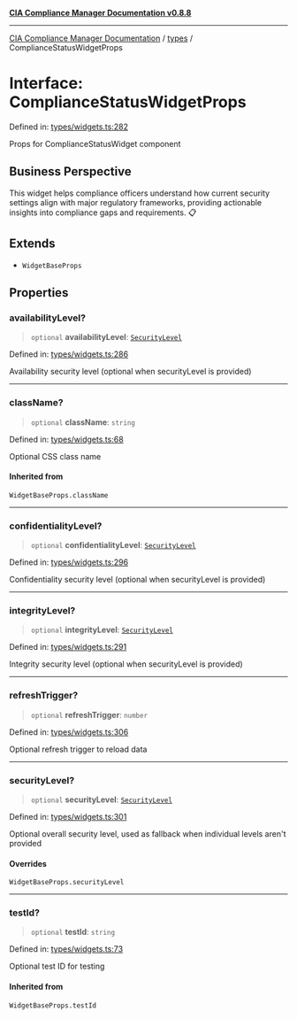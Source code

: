 [**CIA Compliance Manager Documentation v0.8.8**](../../README.md)

***

[CIA Compliance Manager Documentation](../../modules.md) / [types](../README.md) / ComplianceStatusWidgetProps

# Interface: ComplianceStatusWidgetProps

Defined in: [types/widgets.ts:282](https://github.com/Hack23/cia-compliance-manager/blob/67855c73d041b21b5f90a46884e0e48cd0961cda/src/types/widgets.ts#L282)

Props for ComplianceStatusWidget component

## Business Perspective

This widget helps compliance officers understand how current security
settings align with major regulatory frameworks, providing actionable
insights into compliance gaps and requirements. 📋

## Extends

- `WidgetBaseProps`

## Properties

### availabilityLevel?

> `optional` **availabilityLevel**: [`SecurityLevel`](../../index/type-aliases/SecurityLevel.md)

Defined in: [types/widgets.ts:286](https://github.com/Hack23/cia-compliance-manager/blob/67855c73d041b21b5f90a46884e0e48cd0961cda/src/types/widgets.ts#L286)

Availability security level (optional when securityLevel is provided)

***

### className?

> `optional` **className**: `string`

Defined in: [types/widgets.ts:68](https://github.com/Hack23/cia-compliance-manager/blob/67855c73d041b21b5f90a46884e0e48cd0961cda/src/types/widgets.ts#L68)

Optional CSS class name

#### Inherited from

`WidgetBaseProps.className`

***

### confidentialityLevel?

> `optional` **confidentialityLevel**: [`SecurityLevel`](../../index/type-aliases/SecurityLevel.md)

Defined in: [types/widgets.ts:296](https://github.com/Hack23/cia-compliance-manager/blob/67855c73d041b21b5f90a46884e0e48cd0961cda/src/types/widgets.ts#L296)

Confidentiality security level (optional when securityLevel is provided)

***

### integrityLevel?

> `optional` **integrityLevel**: [`SecurityLevel`](../../index/type-aliases/SecurityLevel.md)

Defined in: [types/widgets.ts:291](https://github.com/Hack23/cia-compliance-manager/blob/67855c73d041b21b5f90a46884e0e48cd0961cda/src/types/widgets.ts#L291)

Integrity security level (optional when securityLevel is provided)

***

### refreshTrigger?

> `optional` **refreshTrigger**: `number`

Defined in: [types/widgets.ts:306](https://github.com/Hack23/cia-compliance-manager/blob/67855c73d041b21b5f90a46884e0e48cd0961cda/src/types/widgets.ts#L306)

Optional refresh trigger to reload data

***

### securityLevel?

> `optional` **securityLevel**: [`SecurityLevel`](../../index/type-aliases/SecurityLevel.md)

Defined in: [types/widgets.ts:301](https://github.com/Hack23/cia-compliance-manager/blob/67855c73d041b21b5f90a46884e0e48cd0961cda/src/types/widgets.ts#L301)

Optional overall security level, used as fallback when individual levels aren't provided

#### Overrides

`WidgetBaseProps.securityLevel`

***

### testId?

> `optional` **testId**: `string`

Defined in: [types/widgets.ts:73](https://github.com/Hack23/cia-compliance-manager/blob/67855c73d041b21b5f90a46884e0e48cd0961cda/src/types/widgets.ts#L73)

Optional test ID for testing

#### Inherited from

`WidgetBaseProps.testId`
